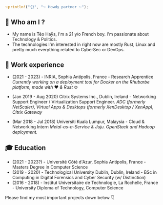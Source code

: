 ```rust
✨println!("{}", "✨ Howdy partner ✨");
```
## 🔎 Who am I ?
- My name is Téo Haÿs, I'm a 21 y/o French boy. I'm passionate about Technology & Politics.
- The technologies I'm interested in right now are mostly Rust, Linux and pretty much everything related to CyberSec or DevOps.

## 👔 Work experience
- (2021 - 2023) - INRIA, Sophia Antipolis, France - Research Apprentice
*Currently working on a deployment tool for Docker on the Rhubarbe platform, made with* ❤️ *& Rust* ⚙️

- (Jan 2019 - Aug 2020) Citrix Systems Inc., Dublin, Ireland - Networking Support Engineer / Virtualization Support Engineer.
*ADC (formerly NetScaler), Virtual Apps & Desktops (formerly XenDesktop / XenApp), Citrix Gateway*

- (Mar 2018 - Jul 2018) Universiti Kuala Lumpur, Malaysia - Cloud & Networking Intern
*Metal-as-a-Service & Juju. OpenStack and Hadoop deployment.*

## 🎓 Education
- (2021 - 2023?) - Université Côté d'Azur, Sophia Antipolis, France - Masters Degree in Computer Science
- (2019 - 2020) - Technological University Dublin, Dublin, Ireland - BSc in Computing in Digital Forensics and Cyber Security (w/ Distinction)
- (2016 - 2018) - Institut Universitaire de Technologie, La Rochelle, France - University Diploma of Technology, Computer Science

Please find my most important projects down below 👇
